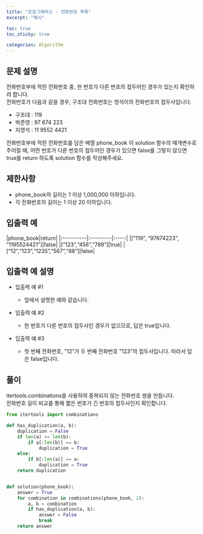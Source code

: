 ```yaml
---
title: "프로그래머스 - 전화번호 목록"
excerpt: "해시"

toc: true
toc_sticky: true

categories: Algorithm
---
```

## 문제 설명
전화번호부에 적힌 전화번호 중, 한 번호가 다른 번호의 접두어인 경우가 있는지 확인하려 합니다.  
전화번호가 다음과 같을 경우, 구조대 전화번호는 영석이의 전화번호의 접두사입니다.  
  

* 구조대 : 119  
* 박준영 : 97 674 223  
* 지영석 : 11 9552 4421  
  
전화번호부에 적힌 전화번호를 담은 배열 phone_book 이 solution 함수의 매개변수로 주어질 때, 어떤 번호가 다른 번호의 접두어인 경우가 있으면 false를 그렇지 않으면 true를 return 하도록 solution 함수를 작성해주세요.
  


## 제한사항
* phone_book의 길이는 1 이상 1,000,000 이하입니다.  
* 각 전화번호의 길이는 1 이상 20 이하입니다.  

  
## 입출력 예  

|phone_book|return|
|:----------|:---------|:----:|
|[“119”, “97674223”, “1195524421”]|false| 
|[“123”,“456”,“789”]|true| 
|[“12”,“123”,“1235”,“567”,“88”]|false|
  


## 입출력 예 설명

* 입출력 예 #1
  * 앞에서 설명한 예와 같습니다.

* 입출력 예 #2
  * 한 번호가 다른 번호의 접두사인 경우가 없으므로, 답은 true입니다.

* 입출력 예 #3
  * 첫 번째 전화번호, “12”가 두 번째 전화번호 “123”의 접두사입니다. 따라서 답은 false입니다.


## 풀이
itertools.combinations을 사용하여 중복되지 않는 전화번호 쌍을 만듭니다.  
전화번호 길이 비교를 통해 짧은 번호가 긴 번호의 접두사인지 확인합니다.
  

``` python
from itertools import combinations

def has_duplication(a, b):
    duplication = False
    if len(a) >= len(b):
        if a[:len(b)] == b:
            duplication = True
    else:
        if b[:len(a)] == a:
            duplication = True
    return duplication


def solution(phone_book):
    answer = True
    for combination in combinations(phone_book, 2):
        a, b = combination
        if has_duplication(a, b):
            answer = False
            break
    return answer
```

